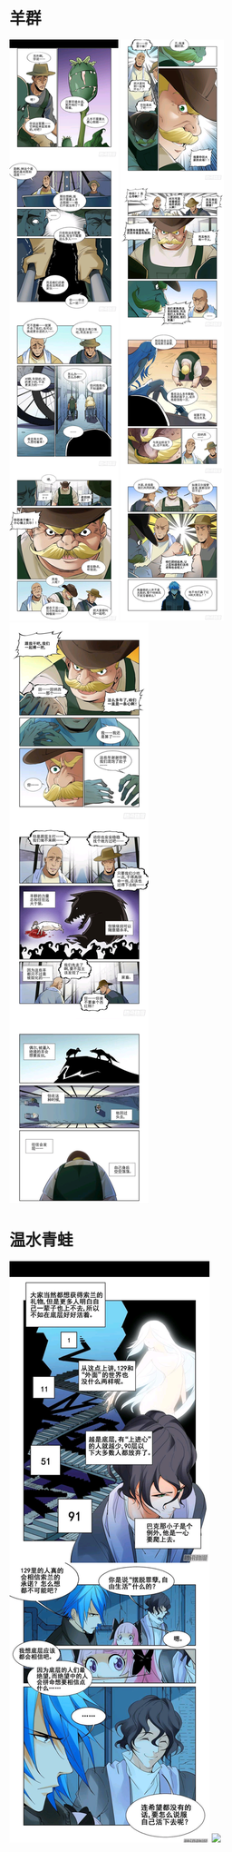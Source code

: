 # 羊群
![](assets/无罪之城0.jpg)
![](assets/无罪之城1.jpg)
![](assets/无罪之城2.jpg)
# 温水青蛙
![](assets/无罪之城1.0.png)
![](assets/无罪之城1.1.png)